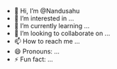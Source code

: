 - 👋 Hi, I’m @Nandusahu
- 👀 I’m interested in ...
- 🌱 I’m currently learning ...
- 💞️ I’m looking to collaborate on ...
- 📫 How to reach me ...
- 😄 Pronouns: ...
- ⚡ Fun fact: ...

<!---
Nandusahu/Nandusahu is a ✨ special ✨ repository because its `README.md` (this file) appears on your GitHub profile.
You can click the Preview link to take a look at your changes.
--->
